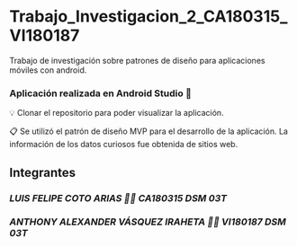 # Trabajo_Investigacion_2_CA180315_VI180187
Trabajo de investigación sobre patrones de diseño para aplicaciones móviles con android.

### Aplicación realizada en Android Studio :robot:

:bulb: Clonar el repositorio para poder visualizar la aplicación. 

:clipboard: Se utilizó el patrón de diseño MVP para el desarrollo de la aplicación. La información de los datos curiosos fue obtenida de sitios web.

## Integrantes
### _LUIS FELIPE COTO ARIAS :man_technologist: CA180315 DSM 03T_
### _ANTHONY ALEXANDER VÁSQUEZ IRAHETA :man_technologist: VI180187 DSM 03T_

